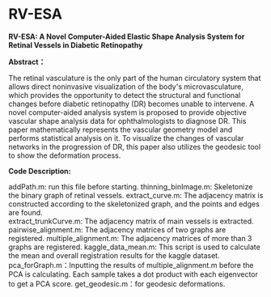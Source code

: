 # RV-ESA
**RV-ESA: A Novel Computer-Aided Elastic Shape Analysis System for Retinal Vessels in Diabetic Retinopathy**


**Abstract：**

The retinal vasculature is the only part of the human circulatory system that allows direct noninvasive visualization of the body's microvasculature, which provides the opportunity to detect the structural and functional changes before diabetic retinopathy (DR) becomes unable to intervene. A novel computer-aided analysis system is proposed to provide objective vascular shape analysis data for ophthalmologists to diagnose DR. This paper mathematically represents the vascular geometry model and performs statistical analysis on it. To visualize the changes of vascular networks in the progression of DR, this paper also utilizes the geodesic tool to show the deformation process. 

**Code Description:**

addPath.m: run this file before starting.
thinning_binImage.m: Skeletonize the binary graph of retinal vessels.
extract_curve.m: The adjacency matrix is constructed according to the skeletonized graph, and the points and edges are found.  
extract_trunkCurve.m: The adjacency matrix of main vessels is extracted.
pairwise_alignment.m: The adjacency matrices of two graphs are registered.
multiple_alignment.m:  The adjacency matrices of more than 3 graphs are registered.
kaggle_data_mean.m: This script is used to calculate the mean and overall registration results for the kaggle dataset.
pca_forGraph.m：Inputting the results of multiple_alignment.m before the PCA is calculating. Each sample takes a dot product with each eigenvector to get a PCA score.
get_geodesic.m：for geodesic deformations.
